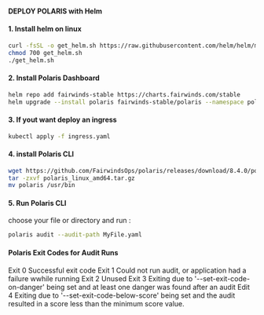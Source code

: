 #### DEPLOY POLARIS with Helm

#### 1. Install helm on linux 
```sh
curl -fsSL -o get_helm.sh https://raw.githubusercontent.com/helm/helm/main/scripts/get-helm-3
chmod 700 get_helm.sh
./get_helm.sh
```

#### 2. Install Polaris Dashboard
```sh
helm repo add fairwinds-stable https://charts.fairwinds.com/stable
helm upgrade --install polaris fairwinds-stable/polaris --namespace polaris --create-namespace
```

#### 3. If yout want deploy an ingress 
```sh
kubectl apply -f ingress.yaml 
```

#### 4. install Polaris CLI

```sh
wget https://github.com/FairwindsOps/polaris/releases/download/8.4.0/polaris_linux_amd64.tar.gz
tar -zxvf polaris_linux_amd64.tar.gz
mv polaris /usr/bin
```

#### 5. Run Polaris CLI

choose your file or directory and run :
```sh
polaris audit --audit-path MyFile.yaml
```

#### Polaris Exit Codes for Audit Runs

Exit 0
    Successful exit code
Exit 1
    Could not run audit, or application had a failure wwhile running
Exit 2
    Unused
Exit 3
    Exiting due to '--set-exit-code-on-danger' being set and at least one danger was found after an audit
Edit 4
    Exiting due to '--set-exit-code-below-score' being set and the audit resulted in a score less than the minimum score value.
